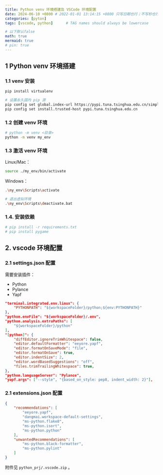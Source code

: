 ```yaml
---
title: Python venv 环境搭建及 VSCode 环境配置
date: 2024-06-10 +0800 # 2022-01-01 13:14:15 +0800 只写日期也行；不写秒也行；这样也行 2022-03-09T00:55:42+08:00
categories: [pyton]
tags: [vscode, python]      # TAG names should always be lowercase

# 以下默认false
math: true
mermaid: true
# pin: true
---
```


## 1 Python venv 环境搭建 ##

### 1.1 venv 安装 ###

```bash
pip install virtualenv

# 设置永久国内 pip 源
pip config set global.index-url https://pypi.tuna.tsinghua.edu.cn/simple/
pip config set install.trusted-host pypi.tuna.tsinghua.edu.cn
```

### 1.2 创建 venv 环境 ###

```bash
# python -m venv <目录>
python -m venv my_env
```

### 1.3 激活 venv 环境 ###

Linux/Mac：

```bash
source ./my_env/bin/activate
```

Windows：

```bash
.\my_env\Scripts\activate

# 退出虚拟环境
.\my_env\Scripts\deactivate.bat
```

### 1.4. 安装依赖 ###

```bash
# pip install -r requirements.txt
# pip install pygame
```

## 2. vscode 环境配置 ##

### 2.1 settings.json 配置 ###

需要安装插件：

- Python
- Pylance
- Yapf

```json
"terminal.integrated.env.linux": {
    "PYTHONPATH": "${workspaceFolder}/python;${env:PYTHONPATH}"
},
"python.envFile": "${workspaceFolder}/.env",
"python.analysis.extraPaths": [
    "${workspaceFolder}/python"
],
"[python]": {
    "diffEditor.ignoreTrimWhitespace": false,
    "editor.defaultFormatter": "eeyore.yapf",
    "editor.formatOnSaveMode": "file",
    "editor.formatOnSave": true,
    "editor.indentSize": 2,
    "editor.wordBasedSuggestions": "off",
    "files.trimTrailingWhitespace": true,
},
"python.languageServer": "Pylance",
"yapf.args": ["--style", "{based_on_style: pep8, indent_width: 2}"],
```

### 2.1 extensions.json 配置 ###

```json
{
    "recommendations": [
        "eeyore.yapf",
        "dangmai.workspace-default-settings",
        "ms-python.flake8",
        "ms-python.isort",
        "ms-python.python"
    ],
    "unwantedRecommendations": [
        "ms-python.black-formatter",
        "ms-python.pylint"
    ]
}
```

附件见 `python_prj/.vscode.zip` 。
